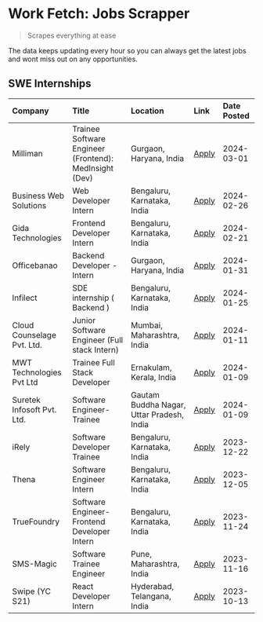 # Work Fetch: Jobs Scrapper
> Scrapes everything at ease

The data keeps updating every hour so you can always get the latest jobs and wont miss out on any opportunities.

## SWE Internships
<!--START_SECTION:workfetch-->
| Company                    | Title                                                  | Location                                  | Link                                                                                                                                                                                                                                                                     | Date Posted   |
|:---------------------------|:-------------------------------------------------------|:------------------------------------------|:-------------------------------------------------------------------------------------------------------------------------------------------------------------------------------------------------------------------------------------------------------------------------|:--------------|
| Milliman                   | Trainee Software Engineer (Frontend): MedInsight (Dev) | Gurgaon, Haryana, India                   | [Apply](https://in.linkedin.com/jobs/view/trainee-software-engineer-frontend-medinsight-dev-at-milliman-3792874280?refId=kOLu5vZTIzndjsEcysVIGA%3D%3D&trackingId=KKwxCM662loiy0SXV08OmQ%3D%3D&position=5&pageNum=0&trk=public_jobs_jserp-result_search-card)             | 2024-03-01    |
| Business Web Solutions     | Web Developer Intern                                   | Bengaluru, Karnataka, India               | [Apply](https://in.linkedin.com/jobs/view/web-developer-intern-at-business-web-solutions-3839906144?refId=kOLu5vZTIzndjsEcysVIGA%3D%3D&trackingId=eWbbOuM%2FtVhDOltHf6eZGg%3D%3D&position=15&pageNum=0&trk=public_jobs_jserp-result_search-card)                         | 2024-02-26    |
| Gida Technologies          | Frontend Developer Intern                              | Bengaluru, Karnataka, India               | [Apply](https://in.linkedin.com/jobs/view/frontend-developer-intern-at-gida-technologies-3836040945?refId=kOLu5vZTIzndjsEcysVIGA%3D%3D&trackingId=F8Zh17aBRcJcQnfHawM7ZA%3D%3D&position=14&pageNum=0&trk=public_jobs_jserp-result_search-card)                           | 2024-02-21    |
| Officebanao                | Backend Developer - Intern                             | Gurgaon, Haryana, India                   | [Apply](https://in.linkedin.com/jobs/view/backend-developer-intern-at-officebanao-3814263731?refId=kOLu5vZTIzndjsEcysVIGA%3D%3D&trackingId=oDHXtnLU%2BSgNybFGp3gxfw%3D%3D&position=21&pageNum=0&trk=public_jobs_jserp-result_search-card)                                | 2024-01-31    |
| Infilect                   | SDE internship ( Backend )                             | Bengaluru, Karnataka, India               | [Apply](https://in.linkedin.com/jobs/view/sde-internship-backend-at-infilect-3815120558?refId=kOLu5vZTIzndjsEcysVIGA%3D%3D&trackingId=he%2BW08sJPnS95Zx8HGPRkA%3D%3D&position=22&pageNum=0&trk=public_jobs_jserp-result_search-card)                                     | 2024-01-25    |
| Cloud Counselage Pvt. Ltd. | Junior Software Engineer (Full stack Intern)           | Mumbai, Maharashtra, India                | [Apply](https://in.linkedin.com/jobs/view/junior-software-engineer-full-stack-intern-at-cloud-counselage-pvt-ltd-3803132814?refId=kOLu5vZTIzndjsEcysVIGA%3D%3D&trackingId=3xGeATKeMqs9QdvzG%2BUTxg%3D%3D&position=24&pageNum=0&trk=public_jobs_jserp-result_search-card) | 2024-01-11    |
| MWT Technologies Pvt Ltd   | Trainee Full Stack Developer                           | Ernakulam, Kerala, India                  | [Apply](https://in.linkedin.com/jobs/view/trainee-full-stack-developer-at-mwt-technologies-pvt-ltd-3800921715?refId=kOLu5vZTIzndjsEcysVIGA%3D%3D&trackingId=%2BTMsjnmJg%2BVivPXGcIBhMA%3D%3D&position=6&pageNum=0&trk=public_jobs_jserp-result_search-card)              | 2024-01-09    |
| Suretek Infosoft Pvt. Ltd. | Software Engineer-Trainee                              | Gautam Buddha Nagar, Uttar Pradesh, India | [Apply](https://in.linkedin.com/jobs/view/software-engineer-trainee-at-suretek-infosoft-pvt-ltd-3800934643?refId=kOLu5vZTIzndjsEcysVIGA%3D%3D&trackingId=%2FcbcQJfSi09aBh89pNthKg%3D%3D&position=18&pageNum=0&trk=public_jobs_jserp-result_search-card)                  | 2024-01-09    |
| iRely                      | Software Developer Trainee                             | Bengaluru, Karnataka, India               | [Apply](https://in.linkedin.com/jobs/view/software-developer-trainee-at-irely-3801577534?refId=kOLu5vZTIzndjsEcysVIGA%3D%3D&trackingId=sryHVK0UHe9ce%2FClL2Vchw%3D%3D&position=10&pageNum=0&trk=public_jobs_jserp-result_search-card)                                    | 2023-12-22    |
| Thena                      | Software Engineer Intern                               | Bengaluru, Karnataka, India               | [Apply](https://in.linkedin.com/jobs/view/software-engineer-intern-at-thena-3778731751?refId=kOLu5vZTIzndjsEcysVIGA%3D%3D&trackingId=a%2FnL0UR9E%2BN2ARUdJJEeTQ%3D%3D&position=12&pageNum=0&trk=public_jobs_jserp-result_search-card)                                    | 2023-12-05    |
| TrueFoundry                | Software Engineer- Frontend Developer Intern           | Bengaluru, Karnataka, India               | [Apply](https://in.linkedin.com/jobs/view/software-engineer-frontend-developer-intern-at-truefoundry-3790095058?refId=kOLu5vZTIzndjsEcysVIGA%3D%3D&trackingId=fdVAWXNBbRWCV0XpgG8OTA%3D%3D&position=11&pageNum=0&trk=public_jobs_jserp-result_search-card)               | 2023-11-24    |
| SMS-Magic                  | Software Trainee Engineer                              | Pune, Maharashtra, India                  | [Apply](https://in.linkedin.com/jobs/view/software-trainee-engineer-at-sms-magic-3761409781?refId=kOLu5vZTIzndjsEcysVIGA%3D%3D&trackingId=PcIW8TPIKk0XgcBfbSynLA%3D%3D&position=25&pageNum=0&trk=public_jobs_jserp-result_search-card)                                   | 2023-11-16    |
| Swipe (YC S21)             | React Developer Intern                                 | Hyderabad, Telangana, India               | [Apply](https://in.linkedin.com/jobs/view/react-developer-intern-at-swipe-yc-s21-3737600089?refId=kOLu5vZTIzndjsEcysVIGA%3D%3D&trackingId=supu41OL0q5Ae0qwNCaavw%3D%3D&position=13&pageNum=0&trk=public_jobs_jserp-result_search-card)                                   | 2023-10-13    |
<!--END_SECTION:workfetch-->
